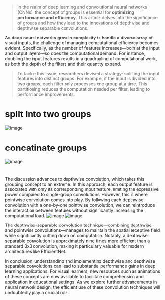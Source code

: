 > In the realm of deep learning and convolutional neural networks (CNNs), the concept of groups is essential for **optimizing performance and efficiency**. This article delves into the significance of groups and how they lead to the innovations of depthwise and depthwise separable convolutions.

As deep neural networks grow in complexity to handle a diverse array of visual inputs, the challenge of managing computational efficiency becomes evident. Specifically, as the number of features increases—both at the input and output layers—so does the computational demand. For instance, doubling the input features results in a quadrupling of computational work, as both the depth of the filters and their quantity expand.

> To tackle this issue, researchers devised a strategy: splitting the input features into distinct groups. For example, if the input is divided into two groups, each filter only processes one group at a time. This partitioning reduces the computation needed per filter, leading to performance improvements.
# split into two groups
![image](https://github.com/user-attachments/assets/605ef52c-e23e-42ec-835e-69557753e1af)

# concatinate groups
![image](https://github.com/user-attachments/assets/a43735ac-818f-4bec-8553-ddc8696b2628)


# 
The discussion advances to depthwise convolution, which takes this grouping concept to an extreme. In this approach, each output feature is associated with only its corresponding input feature, limiting the expressive power compared to single-group convolutions. However, this is where pointwise convolution comes into play. By following each depthwise convolution with a one-by-one pointwise convolution, we can reintroduce the interaction between features without significantly increasing the computational load.
![image](https://github.com/user-attachments/assets/ef2175f1-bd8e-4b1a-917f-8c630ced2311)
![image](https://github.com/user-attachments/assets/7ae608a7-0c00-4a61-80e5-4ca1cb8efa9e)

The depthwise-separable convolution technique—combining depthwise and pointwise convolutions—manages to maintain the spatial receptive field while significantly cutting down on computation. Notably, a depthwise separable convolution is approximately nine times more efficient than a standard 3x3 convolution, making it particularly valuable for modern architectures like EfficientNet.

In conclusion, understanding and implementing depthwise and depthwise separable convolutions can lead to substantial performance gains in deep learning applications. For visual learners, new resources such as animations of these concepts are now available to facilitate comprehension and application in educational settings. As we explore further advancements in neural network design, the efficient use of these convolution techniques will undoubtedly play a crucial role.
